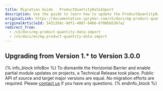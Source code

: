 ```yaml
---
title: Migration Guide - ProductQuantityDataImport
description: Use the guide to learn how to update the ProductQuantityDataImport module.
originalLink: https://documentation.spryker.com/v5/docs/mg-product-quantity-data-import
originalArticleId: 5431350c-9df1-4087-8466-6f00bb5367a2
redirect_from:
  - /v5/docs/mg-product-quantity-data-import
  - /v5/docs/en/mg-product-quantity-data-import
---
```


## Upgrading from Version 1.* to Version 3.0.0

{% info_block infoBox %}
To dismantle the Horizontal Barrier and enable partial module updates on projects, a Technical Release took place. Public API of source and target major versions are equal. No migration efforts are required. Please [contact us](https://spryker.com/en/support/) if you have any questions.
{% endinfo_block %}
